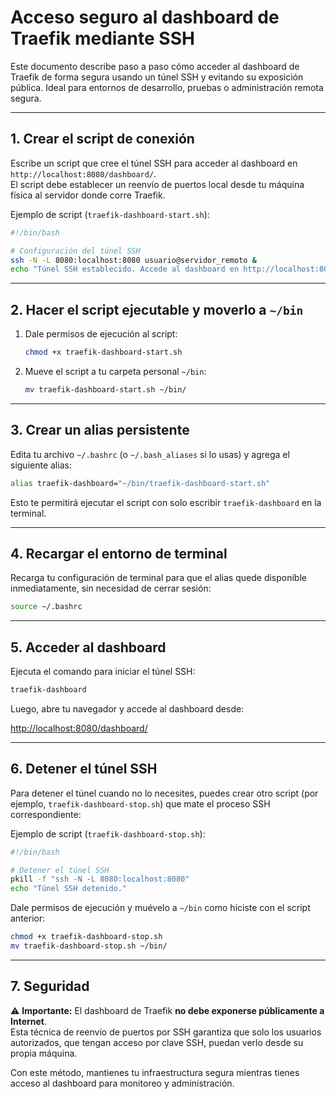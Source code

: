 # Acceso seguro al dashboard de Traefik mediante SSH

Este documento describe paso a paso cómo acceder al dashboard de Traefik de forma segura usando un túnel SSH y evitando su exposición pública. Ideal para entornos de desarrollo, pruebas o administración remota segura.

---

## 1. Crear el script de conexión

Escribe un script que cree el túnel SSH para acceder al dashboard en `http://localhost:8080/dashboard/`.  
El script debe establecer un reenvío de puertos local desde tu máquina física al servidor donde corre Traefik.

Ejemplo de script (`traefik-dashboard-start.sh`):

```bash
#!/bin/bash

# Configuración del túnel SSH
ssh -N -L 8080:localhost:8080 usuario@servidor_remoto &
echo "Túnel SSH establecido. Accede al dashboard en http://localhost:8080/dashboard/"
```

---

## 2. Hacer el script ejecutable y moverlo a `~/bin`

1. Dale permisos de ejecución al script:

   ```bash
   chmod +x traefik-dashboard-start.sh
   ```

2. Mueve el script a tu carpeta personal `~/bin`:

   ```bash
   mv traefik-dashboard-start.sh ~/bin/
   ```

---

## 3. Crear un alias persistente

Edita tu archivo `~/.bashrc` (o `~/.bash_aliases` si lo usas) y agrega el siguiente alias:

```bash
alias traefik-dashboard="~/bin/traefik-dashboard-start.sh"
```

Esto te permitirá ejecutar el script con solo escribir `traefik-dashboard` en la terminal.

---

## 4. Recargar el entorno de terminal

Recarga tu configuración de terminal para que el alias quede disponible inmediatamente, sin necesidad de cerrar sesión:

```bash
source ~/.bashrc
```

---

## 5. Acceder al dashboard

Ejecuta el comando para iniciar el túnel SSH:

```bash
traefik-dashboard
```

Luego, abre tu navegador y accede al dashboard desde:

[http://localhost:8080/dashboard/](http://localhost:8080/dashboard/)

---

## 6. Detener el túnel SSH

Para detener el túnel cuando no lo necesites, puedes crear otro script (por ejemplo, `traefik-dashboard-stop.sh`) que mate el proceso SSH correspondiente:

Ejemplo de script (`traefik-dashboard-stop.sh`):

```bash
#!/bin/bash

# Detener el túnel SSH
pkill -f "ssh -N -L 8080:localhost:8080"
echo "Túnel SSH detenido."
```

Dale permisos de ejecución y muévelo a `~/bin` como hiciste con el script anterior:

```bash
chmod +x traefik-dashboard-stop.sh
mv traefik-dashboard-stop.sh ~/bin/
```

---

## 7. Seguridad

⚠️ **Importante:** El dashboard de Traefik **no debe exponerse públicamente a Internet**.  
Esta técnica de reenvío de puertos por SSH garantiza que solo los usuarios autorizados, que tengan acceso por clave SSH, puedan verlo desde su propia máquina.

Con este método, mantienes tu infraestructura segura mientras tienes acceso al dashboard para monitoreo y administración.